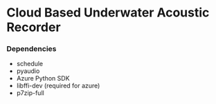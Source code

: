 # Cloud Based Underwater Acoustic Recorder

### Dependencies
* schedule
* pyaudio
* Azure Python SDK
* libffi-dev (required for azure)
* p7zip-full
